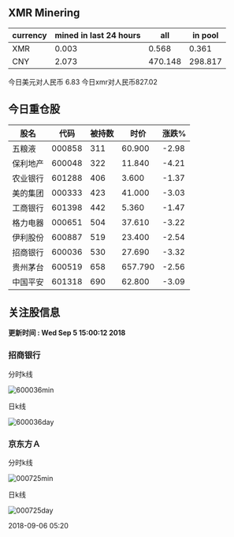 ## XMR Minering

|currency|mined in last 24 hours|all|in pool|
|---|---|---|---|
|XMR|0.003|0.568|0.361|
|CNY|2.073|470.148|298.817|

今日美元对人民币 6.83	今日xmr对人民币827.02


## 今日重仓股 

|股名|代码|被持数|时价|涨跌%|
|---|---|---|---|---|
|五粮液|000858|311|60.900|-2.98|
|保利地产|600048|322|11.840|-4.21|
|农业银行|601288|406|3.600|-1.37|
|美的集团|000333|423|41.000|-3.03|
|工商银行|601398|442|5.360|-1.47|
|格力电器|000651|504|37.610|-3.22|
|伊利股份|600887|519|23.400|-2.54|
|招商银行|600036|530|27.690|-3.32|
|贵州茅台|600519|658|657.790|-2.56|
|中国平安|601318|690|62.800|-3.09|

## 关注股信息
**更新时间 : Wed Sep  5 15:00:12 2018**
### 招商银行 
分时k线

![600036min](http://image.sinajs.cn/newchart/min/n/sh600036.gif)

日k线

![600036day](http://image.sinajs.cn/newchart/daily/n/sh600036.gif)

### 京东方Ａ 
分时k线

![000725min](http://image.sinajs.cn/newchart/min/n/sz000725.gif)

日k线

![000725day](http://image.sinajs.cn/newchart/daily/n/sz000725.gif)

2018-09-06 05:20